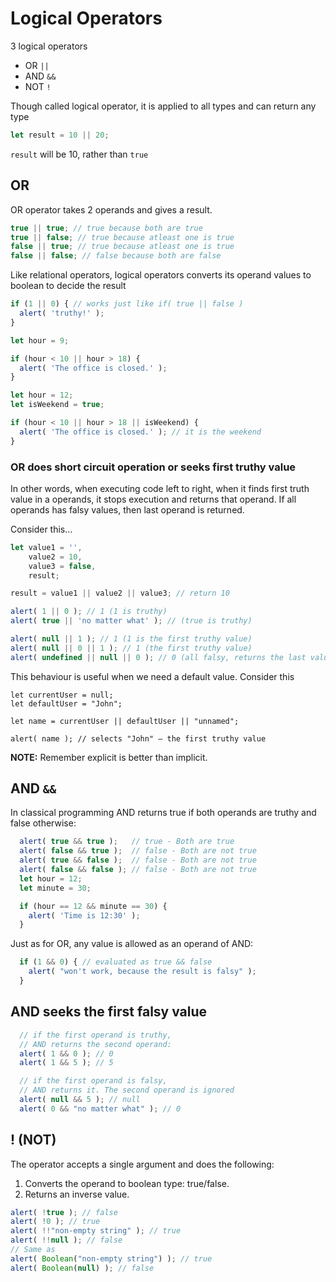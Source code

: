 # Logical Operators
3 logical operators
* OR `||`
* AND `&&`
* NOT `!`

Though called logical operator, it is applied to all types and can return any type

```js
let result = 10 || 20;
```
`result` will be 10, rather than `true`

## OR
OR operator takes 2 operands and gives a result.
```js
true || true; // true because both are true
true || false; // true because atleast one is true
false || true; // true because atleast one is true
false || false; // false because both are false
```

Like relational operators, logical operators converts its operand values to boolean to decide the result
```js
if (1 || 0) { // works just like if( true || false )
  alert( 'truthy!' );
}

let hour = 9;

if (hour < 10 || hour > 18) {
  alert( 'The office is closed.' );
}

let hour = 12;
let isWeekend = true;

if (hour < 10 || hour > 18 || isWeekend) {
  alert( 'The office is closed.' ); // it is the weekend
}
```

### OR does short circuit operation or seeks first truthy value
In other words, when executing code left to right, when it finds first truth value in a operands, it stops execution and returns that operand.
If all operands has falsy values, then last operand is returned.

Consider this...
```js
let value1 = '',
    value2 = 10,
    value3 = false,
    result;

result = value1 || value2 || value3; // return 10
```

```js
alert( 1 || 0 ); // 1 (1 is truthy)
alert( true || 'no matter what' ); // (true is truthy)

alert( null || 1 ); // 1 (1 is the first truthy value)
alert( null || 0 || 1 ); // 1 (the first truthy value)
alert( undefined || null || 0 ); // 0 (all falsy, returns the last value
```

This behaviour is useful when we need a default value. Consider this
```
let currentUser = null;
let defaultUser = "John";

let name = currentUser || defaultUser || "unnamed";

alert( name ); // selects "John" – the first truthy value
```
**NOTE:** Remember explicit is better than implicit. 

## AND `&&`
In classical programming AND returns true if both operands are truthy and false otherwise:
```js
  alert( true && true );   // true - Both are true
  alert( false && true );  // false - Both are not true
  alert( true && false );  // false - Both are not true
  alert( false && false ); // false - Both are not true
  let hour = 12;
  let minute = 30;

  if (hour == 12 && minute == 30) {
    alert( 'Time is 12:30' );
  }
```

Just as for OR, any value is allowed as an operand of AND:
```js
  if (1 && 0) { // evaluated as true && false
    alert( "won't work, because the result is falsy" );
  }
```

## AND seeks the first falsy value
```js
  // if the first operand is truthy,
  // AND returns the second operand:
  alert( 1 && 0 ); // 0
  alert( 1 && 5 ); // 5

  // if the first operand is falsy,
  // AND returns it. The second operand is ignored
  alert( null && 5 ); // null
  alert( 0 && "no matter what" ); // 0
```

## ! (NOT)
The operator accepts a single argument and does the following:

1. Converts the operand to boolean type: true/false.
2. Returns an inverse value.
```js
alert( !true ); // false
alert( !0 ); // true
alert( !!"non-empty string" ); // true
alert( !!null ); // false
// Same as
alert( Boolean("non-empty string") ); // true
alert( Boolean(null) ); // false
```